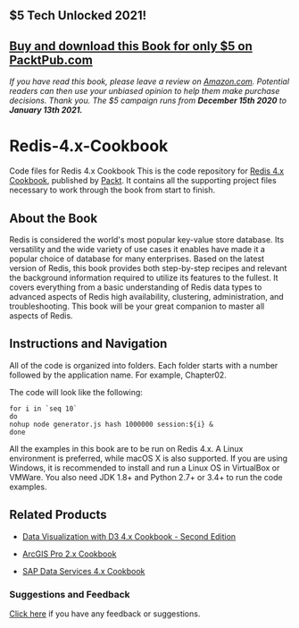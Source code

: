 ## $5 Tech Unlocked 2021!
[Buy and download this Book for only $5 on PacktPub.com](https://www.packtpub.com/product/redis-4-x-cookbook/9781783988167)
-----
*If you have read this book, please leave a review on [Amazon.com](https://www.amazon.com/gp/product/1783988169).     Potential readers can then use your unbiased opinion to help them make purchase decisions. Thank you. The $5 campaign         runs from __December 15th 2020__ to __January 13th 2021.__*

# Redis-4.x-Cookbook
Code files for Redis 4.x Cookbook
This is the code repository for [Redis 4.x Cookbook](https://www.packtpub.com/big-data-and-business-intelligence/redis-4x-cookbook?utm_source=github&utm_medium=repository&utm_campaign=9781783988167), published by [Packt](https://www.packtpub.com/?utm_source=github). It contains all the supporting project files necessary to work through the book from start to finish.
## About the Book
Redis is considered the world's most popular key-value store database. Its versatility and the wide variety of use cases it enables have made it a popular choice of database for many enterprises. Based on the latest version of Redis, this book provides both step-by-step recipes and relevant the background information required to utilize its features to the fullest. It covers everything from a basic understanding of Redis data types to advanced aspects of Redis high availability, clustering, administration, and troubleshooting. This book will be your great companion to master all aspects of Redis.


## Instructions and Navigation
All of the code is organized into folders. Each folder starts with a number followed by the application name. For example, Chapter02.



The code will look like the following:
```
for i in `seq 10`
do
nohup node generator.js hash 1000000 session:${i} &
done
```

All the examples in this book are to be run on Redis 4.x. A Linux environment is preferred,
while macOS X is also supported. If you are using Windows, it is recommended to install
and run a Linux OS in VirtualBox or VMWare. You also need JDK 1.8+ and Python 2.7+ or
3.4+ to run the code examples.

## Related Products
* [Data Visualization with D3 4.x Cookbook - Second Edition](https://www.packtpub.com/web-development/data-visualization-d3-4x-cookbook-second-edition?utm_source=github&utm_medium=repository&utm_campaign=9781786468253)

* [ArcGIS Pro 2.x Cookbook](https://www.packtpub.com/application-development/arcgis-pro-2x-cookbook?utm_source=github&utm_medium=repository&utm_campaign=9781788299039)

* [SAP Data Services 4.x Cookbook](https://www.packtpub.com/big-data-and-business-intelligence/sap-data-services-4x-cookbook?utm_source=github&utm_medium=repository&utm_campaign=9781782176565)

### Suggestions and Feedback
[Click here](https://docs.google.com/forms/d/e/1FAIpQLSe5qwunkGf6PUvzPirPDtuy1Du5Rlzew23UBp2S-P3wB-GcwQ/viewform) if you have any feedback or suggestions.
